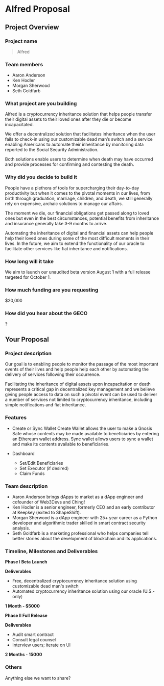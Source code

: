 # Alfred Proposal

## Project Overview

### Project name
> Alfred

### Team members 
- Aaron Anderson
- Ken Hodler
- Morgan Sherwood
- Seth Goldfarb

### What project are you building 
Alfred is a cryptocurrency inheritance solution that helps people transfer their digital assets to their loved ones after they die or 
become incapacitated.

We offer a decentralized solution that facilitates inheritance when the user fails to check-in using our customizable dead man’s switch 
and a service enabling Americans to automate their inheritance by monitoring data reported to the Social Security Administration.

Both solutions enable users to determine when death may have occurred and provide processes for confirming and contesting the death.

### Why did you decide to build it 
People have a plethora of tools for supercharging their day-to-day productivity but when it comes to the pivotal moments in our lives, 
from birth through graduation, marriage, children, and death, we still generally rely on expensive, archaic solutions to manage our 
affairs.

The moment we die, our financial obligations get passed along to loved ones but even in the best circumstances, potential benefits from 
inheritance and insurance generally take 3-9 months to arrive.

Automating the inheritance of digital and financial assets can help people help their loved ones during some of the most difficult 
moments in their lives. In the future, we aim to extend the functionality of our oracle to facilitate other services like fiat 
inheritance and notifications.

### How long will it take 
We aim to launch our unaudited beta version August 1 with a full release targeted for October 1.

### How much funding are you requesting  
$20,000

### How did you hear about the GECO
?

## Your Proposal 
### Project description
Our goal is to enabling people to monitor the passage of the most important events of their lives and help people help each other by
automating the delivery of services following their occurrence.

Facilitating the inheritance of digital assets upon incapacitation or death represents a critical gap in decentralized key management
and we believe giving people access to data on such a pivotal event can be used to deliver a number of services not limited to 
cryptocurrency inheritance, including simple notifications and fiat inheritance. 

### Features
- Create or Sync Wallet
Create Wallet allows the user to make a Gnosis Safe whose contents may be made available to beneficiaries by entering an Ethereum wallet address. Sync wallet allows users to sync a wallet and make its contents available to beneficiaries.

- Dashboard
  - Set/Edit Beneficiaries
  - Set Executor (if desired)
  - Claim Funds

### Team description
- Aaron Anderson brings dApps to market as a dApp engineer and cofounder of Web3Devs and Ching!
- Ken Hodler is a senior engineer, formerly CEO and an early contributor at Keepkey (exited to ShapeShift).
- Morgan Sherwood is a dApp engineer with 25+ year career as a Python developer and algorithmic trader skilled in smart contract 
security analysis.
- Seth Goldfarb is a marketing professional who helps companies tell better stories about the development of blockchain and its 
applications.

### Timeline, Milestones and Deliverables

**Phase I Beta Launch**

**Deliverables**
- Free, decentralized cryptocurrency inheritance solution using customizable dead man's switch
- Automated cryptocurrency inheritance solution using our oracle (U.S.-only)

**1 Month - $5000**	

**Phase II Full Release**

**Deliverables**
- Audit smart contract
- Consult legal counsel
- Interview users; iterate on UI

**2 Months - 15000**

### Others	 
Anything else we want to share?

